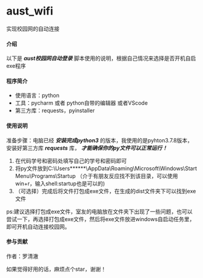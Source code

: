 # aust_wifi
实现校园网的自动连接

#### 介绍
以下是 _**aust校园网自动登录**_ 脚本使用的说明，根据自己情况来选择是否开机自启exe程序

#### 程序简介
- 使用语言：python
- 工具：pycharm 或者 python自带的编辑器 或者VScode
- 第三方库：requests，pyinstaller

#### 使用说明

准备步骤：电脑已经 **_安装完成python3_** 的版本，我使用的是pyhton3.7.8版本，安装好第三方库 _**requests**_ 库， _**才能确保你的py文件可以正常运行！**_ 

1.  在代码学号和密码处填写自己的学号和密码即可
2.  将py文件放到C:\Users\******\AppData\Roaming\Microsoft\Windows\Start Menu\Programs\Startup
    （介于有朋友反应找不到该目录，可以使用win+r，输入shell:startup也是可以的)
3.  （可选择）完成后将文件打包成exe文件，在生成的dist文件夹下可以找到exe文件

ps:建议选择打包成exe文件，室友的电脑放在文件夹下出现了一些问题，也可以尝试一下，再选择打包成exe文件，然后将exe文件放进windows自启动任务里，即可开机自动连接校园网。

#### 参与贡献

作者：罗清澈

如果觉得好用的话，麻烦点个star，谢谢！
